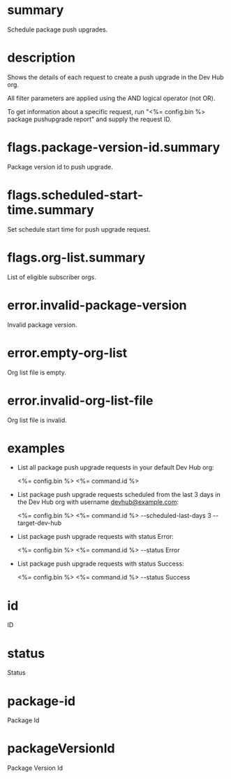 # summary

Schedule package push upgrades.

# description

Shows the details of each request to create a push upgrade in the Dev Hub org.

All filter parameters are applied using the AND logical operator (not OR).

To get information about a specific request, run "<%= config.bin %> package pushupgrade report" and supply the request ID.

# flags.package-version-id.summary

Package version id to push upgrade.

# flags.scheduled-start-time.summary

Set schedule start time for push upgrade request.

# flags.org-list.summary

List of eligible subscriber orgs.

# error.invalid-package-version

Invalid package version.

# error.empty-org-list

Org list file is empty.

# error.invalid-org-list-file

Org list file is invalid.

# examples

- List all package push upgrade requests in your default Dev Hub org:

  <%= config.bin %> <%= command.id %>

- List package push upgrade requests scheduled from the last 3 days in the Dev Hub org with username devhub@example.com:

  <%= config.bin %> <%= command.id %> --scheduled-last-days 3 --target-dev-hub

- List package push upgrade requests with status Error:

  <%= config.bin %> <%= command.id %> --status Error

- List package push upgrade requests with status Success:

  <%= config.bin %> <%= command.id %> --status Success

# id

ID

# status

Status

# package-id

Package Id

# packageVersionId

Package Version Id
